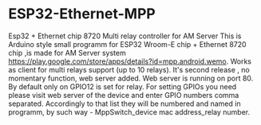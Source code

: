# ESP32-Ethernet-MPP
Esp32 + Ethernet chip 8720 Multi relay controller for AM Server
This is Arduino style small programm for ESP32 Wroom-E chip + Ethernet 8720 chip ,is made for AM Server system   https://play.google.com/store/apps/details?id=mpp.android.wemo.
Works as client for multi relays support (up to 10 relays).
It's second release , no momentary function, web server added. Web server is running on port 80. By default only on GPIO12 is set for relay.
For setting GPIOs you need please visit web server of the device and enter GPIO numbers comma separated. 
Accordingly to that list they will be numbered and named in programm, by such way - MppSwitch_device mac address_relay number.
